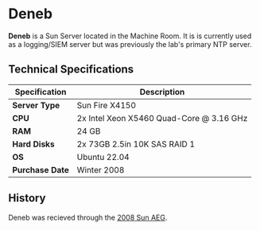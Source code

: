 # Deneb

**Deneb** is a Sun Server located in the Machine Room. It is is currently used as a logging/SIEM server but was previously the lab's primary NTP server.

## Technical Specifications

| **Specification** | Description                              |
| ----------------- | ---------------------------------------- |
| **Server Type**   | Sun Fire X4150                           |
| **CPU**           | 2x Intel Xeon X5460 Quad-Core @ 3.16 GHz |
| **RAM**           | 24 GB                                    |
| **Hard Disks**    | 2x 73GB 2.5in 10K SAS RAID 1             |
| **OS**            | Ubuntu 22.04                             |
| **Purchase Date** | Winter 2008                              |

## History

Deneb was recieved through the [2008 Sun AEG](../../history/2008-sun-aeg.md).
